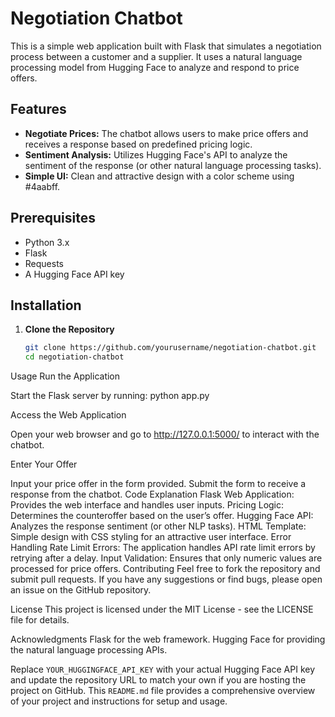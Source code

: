 # Negotiation Chatbot

This is a simple web application built with Flask that simulates a negotiation process between a customer and a supplier. It uses a natural language processing model from Hugging Face to analyze and respond to price offers.

## Features

- **Negotiate Prices:** The chatbot allows users to make price offers and receives a response based on predefined pricing logic.
- **Sentiment Analysis:** Utilizes Hugging Face's API to analyze the sentiment of the response (or other natural language processing tasks).
- **Simple UI:** Clean and attractive design with a color scheme using #4aabff.

## Prerequisites

- Python 3.x
- Flask
- Requests
- A Hugging Face API key

## Installation

1. **Clone the Repository**

   ```bash
   git clone https://github.com/yourusername/negotiation-chatbot.git
   cd negotiation-chatbot
Usage
Run the Application

Start the Flask server by running:
python app.py

Access the Web Application

Open your web browser and go to http://127.0.0.1:5000/ to interact with the chatbot.

Enter Your Offer

Input your price offer in the form provided.
Submit the form to receive a response from the chatbot.
Code Explanation
Flask Web Application: Provides the web interface and handles user inputs.
Pricing Logic: Determines the counteroffer based on the user’s offer.
Hugging Face API: Analyzes the response sentiment (or other NLP tasks).
HTML Template: Simple design with CSS styling for an attractive user interface.
Error Handling
Rate Limit Errors: The application handles API rate limit errors by retrying after a delay.
Input Validation: Ensures that only numeric values are processed for price offers.
Contributing
Feel free to fork the repository and submit pull requests. If you have any suggestions or find bugs, please open an issue on the GitHub repository.

License
This project is licensed under the MIT License - see the LICENSE file for details.

Acknowledgments
Flask for the web framework.
Hugging Face for providing the natural language processing APIs.


Replace `YOUR_HUGGINGFACE_API_KEY` with your actual Hugging Face API key and update the repository URL to match your own if you are hosting the project on GitHub. This `README.md` file provides a comprehensive overview of your project and instructions for setup and usage.

